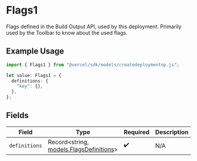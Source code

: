 # Flags1

Flags defined in the Build Output API, used by this deployment. Primarily used by the Toolbar to know about the used flags.

## Example Usage

```typescript
import { Flags1 } from "@vercel/sdk/models/createdeploymentop.js";

let value: Flags1 = {
  definitions: {
    "key": {},
  },
};
```

## Fields

| Field                                                                    | Type                                                                     | Required                                                                 | Description                                                              |
| ------------------------------------------------------------------------ | ------------------------------------------------------------------------ | ------------------------------------------------------------------------ | ------------------------------------------------------------------------ |
| `definitions`                                                            | Record<string, [models.FlagsDefinitions](../models/flagsdefinitions.md)> | :heavy_check_mark:                                                       | N/A                                                                      |